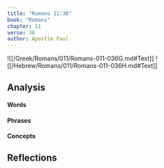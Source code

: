 ```yaml
---
title: "Romans 11:36"
book: "Romans"
chapter: 11
verse: 36
author: Apostle Paul
---
```

![[/Greek/Romans/011/Romans-011-036G.md#Text]]
![[/Hebrew/Romans/011/Romans-011-036H.md#Text]]

## Analysis

#### Words

#### Phrases

#### Concepts

## Reflections
